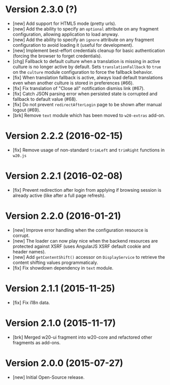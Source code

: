 # Version 2.3.0 (?)

* [new] Add support for HTML5 mode (pretty urls).
* [new] Add the ability to specify an `optional` attribute on any fragment configuration, allowing application to load anyway.
* [new] Add the ability to specify an `ignore` attribute on any fragment configuration to avoid loading it (useful for development).
* [new] Implement best-effort credentials cleanup for basic authentication (forcing the browser to forget credentials).
* [chg] Fallback to default culture when a translation is missing in active culture is no longer active by default. Sets `translationFallback` to `true` on the `culture` module configuration to force the fallback behavior.
* [fix] When translation fallback is active, always load default translations even when another culture is stored in preferences (#66).
* [fix] Fix translation of "Close all" notification dismiss link (#67).
* [fix] Catch JSON parsing error when persisted state is corrupted and fallback to default value (#68).
* [fix] Do not prevent `redirectAfterLogin` page to be shown after manual logout (#69).
* [brk] Remove `text` module which has been moved to `w20-extras` add-on.

# Version 2.2.2 (2016-02-15)

* [fix] Remove usage of non-standard `trimLeft` and `trimRight` functions in `w20.js`

# Version 2.2.1 (2016-02-08)

* [fix] Prevent redirection after login from applying if browsing session is already active (like after a full page refresh).

# Version 2.2.0 (2016-01-21)

* [new] Improve error handling when the configuration resource is corrupt.
* [new] The loader can now play nice when the backend resources are protected against XSRF (uses AngularJS XSRF default cookie and header names).
* [new] Add `getContentShift()` accessor on `DisplayService` to retrieve the content shifting values programmaticaly.
* [fix] Fix showdown dependency in `text` module.

# Version 2.1.1 (2015-11-25)

* [fix] Fix i18n data.

# Version 2.1.0 (2015-11-17)

* [brk] Merged w20-ui fragment into w20-core and refactored other fragments as add-ons.

# Version 2.0.0 (2015-07-27)

* [new] Initial Open-Source release.
